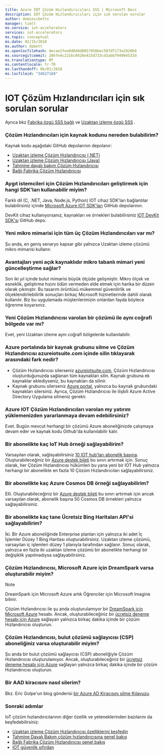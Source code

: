 ```yaml
---
title: Azure IOT Çözüm Hızlandırıcıları SSS | Microsoft Docs
description: IOT Çözüm Hızlandırıcıları için sık sorulan sorular
author: dominicbetts
manager: timlt
ms.service: iot-accelerators
services: iot-accelerators
ms.topic: conceptual
ms.date: 02/15/2018
ms.author: dobett
ms.openlocfilehash: decae2fee0d040d0857950bec507df173e2820b9
ms.sourcegitcommit: 266fe4c2216c0420e415d733cd3abbf94994533d
ms.translationtype: MT
ms.contentlocale: tr-TR
ms.lasthandoff: 06/01/2018
ms.locfileid: "34627168"
---
```

# <a name="frequently-asked-questions-for-iot-solution-accelerators"></a>IOT Çözüm Hızlandırıcıları için sık sorulan sorular

Ayrıca bkz [Fabrika özgü SSS bağlı](iot-accelerators-faq-cf.md) ve [Uzaktan izleme özgü SSS](iot-accelerators-faq-rm-v2.md) .

### <a name="where-can-i-find-the-source-code-for-the-solution-accelerators"></a>Çözüm Hızlandırıcıları için kaynak kodunu nereden bulabilirim?

Kaynak kodu aşağıdaki GitHub depolarının depolanır:

* [Uzaktan izleme Çözüm Hızlandırıcısı (.NET)](https://github.com/Azure/azure-iot-pcs-remote-monitoring-dotnet)
* [Uzaktan izleme Çözüm Hızlandırıcısı (Java)](https://github.com/Azure/azure-iot-pcs-remote-monitoring-java)
* [Tahmine dayalı bakım Çözüm Hızlandırıcısı](https://github.com/Azure/azure-iot-predictive-maintenance)
* [Bağlı Fabrika Çözüm Hızlandırıcısı](https://github.com/Azure/azure-iot-connected-factory)

### <a name="what-sdks-can-i-use-to-develop-device-clients-for-the-solution-accelerators"></a>Aygıt istemcileri için Çözüm Hızlandırıcıları geliştirmek için hangi SDK'ları kullanabilir miyim?

Farklı dil (C, .NET, Java, Node.js, Python) IOT cihaz SDK'ları bağlantılar bulabilirsiniz içinde [Microsoft Azure IOT SDK'ları](https://github.com/Azure/azure-iot-sdks) GitHub depolarının.

DevKit cihaz kullanıyorsanız, kaynakları ve örnekleri bulabilirsiniz [IOT DevKit SDK'sı](https://github.com/Microsoft/devkit-sdk) GitHub depo.

### <a name="is-the-new-microservices-architecture-available-for-all-the-three-solution-accelerators"></a>Yeni mikro mimarisi için tüm üç Çözüm Hızlandırıcıları var mı?

Şu anda, en geniş senaryo kapsar gibi yalnızca Uzaktan izleme çözümü mikro mimarisi kullanır.

### <a name="what-advantages-does-the-new-open-sourced-microservices-based-architecture-provide-in-the-new-update"></a>Avantajları yeni açık kaynaklıdır mikro tabanlı mimari yeni güncelleştirme sağlar?

Son iki yıl içinde bulut mimarisi büyük ölçüde gelişmiştir. Mikro ölçek ve esneklik, geliştirme hızını ödün vermeden elde etmek için harika bir düzen olarak çıkmıştır. Bu tasarım örüntüsü mükemmel güvenilirlik ve ölçeklendirilebilirlik sonuçları birkaç Microsoft hizmetlerinde dahili olarak kullanılır. Biz bu uygulamada müşterilerimizin onlardan fayda böylece öğrenme koyarsınız.

### <a name="is-the-new-solution-accelerator-available-in-the-same-geographic-region-as-the-existing-solution"></a>Yeni Çözüm Hızlandırıcısı varolan bir çözümü ile aynı coğrafi bölgede var mı?

Evet, yeni Uzaktan izleme aynı coğrafi bölgelerde kullanılabilir.

### <a name="whats-the-difference-between-deleting-a-resource-group-in-the-azure-portal-and-clicking-delete-on-a-solution-accelerator-in-azureiotsuitecom"></a>Azure portalında bir kaynak grubunu silme ve Çözüm Hızlandırıcısı azureiotsuite.com içinde silin tıklayarak arasındaki fark nedir?

* Çözüm Hızlandırıcısı silerseniz [azureiotsuite.com](https://www.azureiotsolutions.com/), Çözüm Hızlandırıcısı oluşturduğunuzda sağlanan tüm kaynakları silin. Kaynak grubuna ek kaynaklar eklediyseniz, bu kaynakları da silinir.
* Kaynak grubunu silerseniz [Azure portal](https://portal.azure.com), yalnızca bu kaynak grubundaki kaynakları silersiniz. Ayrıca, Çözüm Hızlandırıcısı ile ilişkili Azure Active Directory Uygulama silmeniz gerekir.

### <a name="can-i-continue-to-leverage-my-existing-investments-in-azure-iot-solution-accelerators"></a>Azure IOT Çözüm Hızlandırıcıları varolan my yatırım yüklemenizden yararlanmaya devam edebilirsiniz?

Evet. Bugün mevcut herhangi bir çözümü Azure aboneliğinizde çalışmaya devam eder ve kaynak kodu Github'da kullanılabilir kalır.

### <a name="how-many-iot-hub-instances-can-i-provision-in-a-subscription"></a>Bir abonelikte kaç IoT Hub örneği sağlayabilirim?

Varsayılan olarak, sağlayabilirsiniz [10 IOT hub'ları abonelik başına](../azure-subscription-service-limits.md#iot-hub-limits). Oluşturabileceğiniz bir [Azure destek bileti](https://portal.azure.com/#blade/Microsoft_Azure_Support/HelpAndSupportBlade) bu sınırı artırmak için. Sonuç olarak, her Çözüm Hızlandırıcısı hükümleri bu yana yeni bir IOT Hub yalnızca herhangi bir abonelikte en fazla 10 Çözüm Hızlandırıcıları sağlayabilirsiniz.

### <a name="how-many-azure-cosmos-db-instances-can-i-provision-in-a-subscription"></a>Bir abonelikte kaç Azure Cosmos DB örneği sağlayabilirim?

Elli. Oluşturabileceğiniz bir [Azure destek bileti](https://portal.azure.com/#blade/Microsoft_Azure_Support/HelpAndSupportBlade) bu sınırı artırmak için ancak varsayılan olarak, abonelik başına 50 Cosmos DB örnekleri yalnızca sağlayabilirsiniz.

### <a name="how-many-free-bing-maps-apis-can-i-provision-in-a-subscription"></a>Bir abonelikte kaç tane Ücretsiz Bing Haritaları API'si sağlayabilirim?

İki. Bir Azure aboneliğinde Enterprise planları için yalnızca iki adet İç İşlemler Düzey 1 Bing Haritası oluşturabilirsiniz. Uzaktan izleme çözümü, varsayılan iç işlemleri düzey 1 planıyla tarafından sağlanır. Sonuç olarak, yalnızca en fazla iki uzaktan izleme çözümü bir abonelikte herhangi bir değişiklik yapılmadıysa sağlayabilirsiniz.

### <a name="can-i-create-a-solution-accelerator-if-i-have-microsoft-azure-for-dreamspark"></a>Çözüm Hızlandırıcısı, Microsoft Azure için DreamSpark varsa oluşturabilir miyim?

> [!NOTE]
> DreamSpark için Microsoft Azure artık Öğrenciler için Microsoft Imagine bilinir.

Çözüm Hızlandırıcısı ile şu anda oluşturulamıyor bir [DreamSpark için Microsoft Azure](https://azure.microsoft.com/pricing/member-offers/imagine/) hesabı. Ancak, oluşturabileceğiniz bir [ücretsiz deneme hesabı için Azure](https://azure.microsoft.com/free/) sağlayan yalnızca birkaç dakika içinde bir çözüm Hızlandırıcısı oluşturun.

### <a name="can-i-create-a-solution-accelerator-if-i-have-cloud-solution-provider-csp-subscription"></a>Çözüm Hızlandırıcısı, bulut çözümü sağlayıcısı (CSP) aboneliğiniz varsa oluşturabilir miyim?

Şu anda bir bulut çözümü sağlayıcısı (CSP) aboneliğiyle Çözüm Hızlandırıcısı oluşturulamıyor. Ancak, oluşturabileceğiniz bir [ücretsiz deneme hesabı için Azure](https://azure.microsoft.com/free/) sağlayan yalnızca birkaç dakika içinde bir çözüm Hızlandırıcısı oluşturun.

### <a name="how-do-i-delete-an-aad-tenant"></a>Bir AAD kiracısını nasıl silerim?

Bkz. Eric Golpe'un blog gönderisi [bir Azure AD Kiracısını silme Kılavuzu](http://blogs.msdn.com/b/ericgolpe/archive/2015/04/30/walkthrough-of-deleting-an-azure-ad-tenant.aspx).

### <a name="next-steps"></a>Sonraki adımlar

IoT çözüm hızlandırıcılarının diğer özellik ve yeteneklerinden bazılarını da keşfedebilirsiniz:

* [Uzaktan izleme Çözüm Hızlandırıcısı özelliklerini keşfedin](iot-accelerators-remote-monitoring-explore.md)
* [Tahmine Dayalı Bakım çözüm hızlandırıcısına genel bakış](iot-accelerators-predictive-overview.md)
* [Bağlı Fabrika Çözüm Hızlandırıcısı genel bakış](iot-accelerators-connected-factory-overview.md)
* [IOT güvenlik sıfırdan](securing-iot-ground-up.md)
